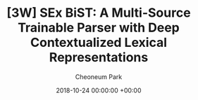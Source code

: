 ---
layout: post
title:  "[3W] SEx BiST: A Multi-Source Trainable Parser with Deep Contextualized Lexical Representations"
date:   2018-10-24 00:00:00 +00:00
categories: research
author: "Cheoneum Park"
authors: "KyungTae Lim, <strong>Cheoneum Park</strong>, Changki Lee, Thierry Poibeau"
venue: "The CoNLL 2018 Shared Task: Multilingual Parsing from Raw Text to Universal Dependencies"
paper: https://aclanthology.org/K18-2014/
---